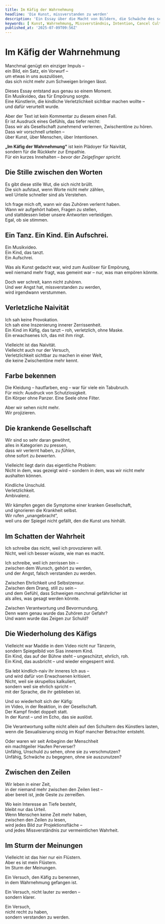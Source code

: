```yaml
---
title: Im Käfig der Wahrnehmung
headline: 'Die Kunst, missverstanden zu werden'
description: 'Ein Essay über die Macht von Bildern, die Schwäche des schnellen Urteils – und den leisen Wunsch, wieder wirklich gesehen zu werden.'
keywords: [ Kunst, Wahrnehmung, Missverständnis, Intention, Cancel Culture, Empathie, Projektion, Medienethik, Urteilsfreude, Zwischenzeilen ]
published_at: '2025-07-09T09:56Z'
---
```


# Im Käfig der Wahrnehmung

Manchmal genügt ein einziger Impuls –  
ein Bild, ein Satz, ein Vorwurf –  
um etwas in uns auszulösen,  
das sich nicht mehr zum Schweigen bringen lässt.

Dieses Essay entstand aus genau so einem Moment.  
Ein Musikvideo, das für Empörung sorgte.  
Eine Künstlerin, die kindliche Verletzlichkeit sichtbar machen wollte –  
und dafür verurteilt wurde.

Aber der Text ist kein Kommentar zu diesem einen Fall.  
Er ist Ausdruck eines Gefühls, das tiefer reicht:  
Dass wir als Gesellschaft zunehmend verlernen, Zwischentöne zu hören.  
Dass wir vorschnell urteilen –  
über Kunst, über Menschen, über Intentionen.

**„Im Käfig der Wahrnehmung“** ist kein Plädoyer für Naivität,  
sondern für die Rückkehr zur Empathie.  
Für ein kurzes Innehalten – *bevor der Zeigefinger spricht.*

## Die Stille zwischen den Worten

Es gibt diese stille Wut, die sich nicht brüllt.  
Die sich aufstaut, wenn Worte nicht mehr zählen,  
weil Urteile schneller sind als Verstehen.

Ich frage mich oft, wann wir das Zuhören verlernt haben.  
Wann wir aufgehört haben, Fragen zu stellen,  
und stattdessen lieber unsere Antworten verteidigen.  
Egal, ob sie stimmen.

## Ein Tanz. Ein Kind. Ein Aufschrei.

Ein Musikvideo.  
Ein Kind, das tanzt.  
Ein Aufschrei.

Was als Kunst gedacht war, wird zum Auslöser für Empörung,  
weil niemand mehr fragt, was gemeint war – nur,
was man empören könnte.

Doch wer schreit, kann nicht zuhören.  
Und wer Angst hat, missverstanden zu werden,  
wird irgendwann verstummen.

## Verletzliche Naivität

Ich sah keine Provokation.  
Ich sah eine Inszenierung innerer Zerrissenheit.  
Ein Kind im Käfig, das tanzt – roh, verletzlich, ohne Maske.  
Ein erwachsenes Ich, das mit ihm ringt.

Vielleicht ist das Naivität.  
Vielleicht auch nur der Versuch,  
Verletzlichkeit sichtbar zu machen in einer Welt,  
die keine Zwischentöne mehr kennt.

## Farbe bekennen

Die Kleidung – hautfarben, eng – war für viele ein Tabubruch.  
Für mich: Ausdruck von Schutzlosigkeit.  
Ein Körper ohne Panzer. Eine Seele ohne Filter.

Aber wir sehen nicht mehr.  
Wir projizieren.

## Die krankende Gesellschaft

Wir sind so sehr daran gewöhnt,  
alles in Kategorien zu pressen,  
dass wir verlernt haben, zu *fühlen*,  
ohne sofort zu *bewerten*.

Vielleicht liegt darin das eigentliche Problem:  
Nicht in dem, was gezeigt wird – sondern in dem,
was wir nicht mehr aushalten können.

Kindliche Unschuld.  
Verletzlichkeit.  
Ambivalenz.

Wir kämpfen gegen die Symptome einer kranken Gesellschaft,  
und ignorieren die Krankheit selbst.  
Wir rufen „unangebracht“,  
weil uns der Spiegel nicht gefällt, den die Kunst uns hinhält.

## Im Schatten der Wahrheit

Ich schreibe das nicht, weil ich provozieren will.  
Nicht, weil ich besser wüsste, wie man es macht.

Ich schreibe, weil ich zerrissen bin –  
zwischen dem Wunsch, gehört zu werden,  
und der Angst, falsch verstanden zu werden.

Zwischen Ehrlichkeit und Selbstzensur.  
Zwischen dem Drang, still zu sein –  
und dem Gefühl, dass Schweigen manchmal gefährlicher ist  
als alles, was gesagt werden könnte.

Zwischen Verantwortung und Bevormundung.  
Denn wann genau wurde das Zuhören zur Gefahr?  
Und wann wurde das Zeigen zur Schuld?

## Die Wiederholung des Käfigs

Vielleicht war Maddie in dem Video nicht nur Tänzerin,  
sondern Spiegelbild von Sias innerem Kind.  
Ein Kind, das auf der Bühne steht – ungeschützt, ehrlich, roh.  
Ein Kind, das ausbricht – und wieder eingesperrt wird.

Sia lebt kindlich-naiv ihr inneres Ich aus –  
und wird dafür von Erwachsenen kritisiert.  
Nicht, weil sie skrupellos kalkuliert,  
sondern weil sie ehrlich spricht –  
mit der Sprache, die ihr geblieben ist.

Und so wiederholt sich der Käfig:  
im Video, in der Reaktion, in der Gesellschaft.  
Der Kampf findet doppelt statt.  
In der Kunst – und im Echo, das sie auslöst.

Die Verantwortung sollte nicht allein auf den Schultern des Künstlers lasten,  
wenn die Sexualisierung einzig im Kopf mancher Betrachter entsteht.

Oder waren wir seit Anbeginn der Menschheit  
ein machtgeiler Haufen Perverser?  
Unfähig, Unschuld zu sehen, ohne sie zu verschmutzen?  
Unfähig, Schwäche zu begegnen, ohne sie auszunutzen?

## Zwischen den Zeilen

Wir leben in einer Zeit,  
in der niemand mehr zwischen den Zeilen liest –  
aber bereit ist, jede Geste zu zerreißen.

Wo kein Interesse an Tiefe besteht,  
bleibt nur das Urteil.  
Wenn Menschen keine Zeit mehr haben,  
zwischen den Zeilen zu lesen,  
wird jedes Bild zur Projektionsfläche –  
und jedes Missverständnis zur vermeintlichen Wahrheit.

## Im Sturm der Meinungen

Vielleicht ist das hier nur ein Flüstern.  
Aber es ist mein Flüstern.  
Im Sturm der Meinungen.

Ein Versuch, den Käfig zu benennen,  
in dem Wahrnehmung gefangen ist.

Ein Versuch, nicht lauter zu werden –  
sondern klarer.

Ein Versuch,  
nicht recht zu haben,  
sondern verstanden zu werden.
